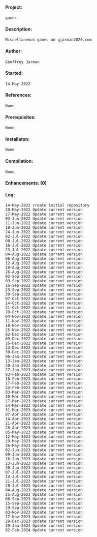 #### Project:
    games
#### Description:
    Miscellaneous games on gjarman2020.com
#### Author:
    Geoffrey Jarman
#### Started:
    14-May-2022
#### References:
    None
#### Prerequisites:
    None
#### Installaton:
    None
#### Compilation:
    None
#### Enhancements: (0)
#### Log:
    14-May-2022 create initial repository
    20-May-2022 Update current version
    27-May-2022 Update current version
    03-Jun-2022 Update current version
    11-Jun-2022 Update current version
    18-Jun-2022 Update current version
    24-Jun-2022 Update current version
    02-Jul-2022 Update current version
    08-Jul-2022 Update current version
    16-Jul-2022 Update current version
    23-Jul-2022 Update current version
    04-Aug-2022 Update current version
    06-Aug-2022 Update current version
    12-Aug-2022 Update current version
    19-Aug-2022 Update current version
    26-Aug-2022 Update current version
    02-Sep-2022 Update current version
    09-Sep-2022 Update current version
    16-Sep-2022 Update current version
    23-Sep-2022 Update current version
    30-Sep-2022 Update current version
    07-Oct-2022 Update current version
    14-Oct-2022 Update current version
    21-Oct-2022 Update current version
    28-Oct-2022 Update current version
    04-Nov-2022 Update current version
    11-Nov-2022 Update current version
    18-Nov-2022 Update current version
    25-Nov-2022 Update current version
    02-Dec-2022 Update current version
    09-Dec-2022 Update current version
    16-Dec-2022 Update current version
    23-Dec-2022 Update current version
    30-Dec-2022 Update current version
    06-Jan-2023 Update current version
    13-Jan-2023 Update current version
    20-Jan-2023 Update current version
    27-Jan-2023 Update current version
    03-Feb-2023 Update current version
    10-Feb-2023 Update current version
    17-Feb-2023 Update current version
    24-Feb-2023 Update current version
    03-Mar-2023 Update current version
    10-Mar-2023 Update current version
    17-Mar-2023 Update current version
    24-Mar-2023 Update current version
    31-Mar-2023 Update current version
    07-Apr-2023 Update current version
    14-Apr-2023 Update current version
    21-Apr-2023 Update current version
    28-Apr-2023 Update current version
    05-May-2023 Update current version
    12-May-2023 Update current version
    19-May-2023 Update current version
    26-May-2023 Update current version
    02-Jun-2023 Update current version
    09-Jun-2023 Update current version
    16-Jun-2023 Update current version
    23-Jun-2023 Update current version
    30-Jun-2023 Update current version
    07-Jul-2023 Update current version
    14-Jul-2023 Update current version
    21-Jul-2023 Update current version
    28-Jul-2023 Update current version
    04-Aug-2023 Update current version
    25-Aug-2023 Update current version
    08-Sep-2023 Update current version
    15-Sep-2023 Update current version
    29-Sep-2023 Update current version
    03-Nov-2023 Update current version
    17-Nov-2023 Update current version
    29-Dec-2023 Update current version
    19-Jan-2024 Update current version
    02-Feb-2024 Update current version
